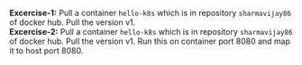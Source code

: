 **Excercise-1:**  Pull a container ``hello-k8s`` which is in repository ``sharmavijay86`` of docker hub. Pull the version v1.   
**Excercise-2:**  Pull a container ``hello-k8s`` which is in repository ``sharmavijay86`` of docker hub. Pull the version v1. Run this on container port 8080 and map it to host port 8080.

